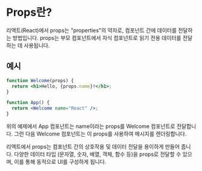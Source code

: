 # Props란?

리액트(React)에서 props는 "properties"의 약자로, 컴포넌트 간에 데이터를 전달하는 방법입니다. props는 부모 컴포넌트에서 자식 컴포넌트로 읽기 전용 데이터를 전달하는 데 사용됩니다.

## 예시

```jsx
function Welcome(props) {
  return <h1>Hello, {props.name}!</h1>;
}

function App() {
  return <Welcome name="React" />;
}
```

위의 예제에서 App 컴포넌트는 name이라는 props를 Welcome 컴포넌트로 전달합니다. 그런 다음 Welcome 컴포넌트는 이 props를 사용하여 메시지를 렌더링합니다.

리액트에서 props는 컴포넌트 간의 상호작용 및 데이터 전달을 용이하게 만들어 줍니다. 다양한 데이터 타입 (문자열, 숫자, 배열, 객체, 함수 등)을 props로 전달할 수 있으며, 이를 통해 동적으로 UI를 구성하게 됩니다.
